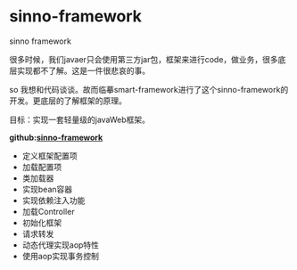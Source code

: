 # sinno-framework
sinno framework

很多时候，我们javaer只会使用第三方jar包，框架来进行code，做业务，很多底层实现都不了解。这是一件很悲哀的事。

so 我想和代码谈谈。故而临摹smart-framework进行了这个sinno-framework的开发。更底层的了解框架的原理。

目标：实现一套轻量级的javaWeb框架。

__github:[sinno-framework](https://github.com/clz619/sinno-framework)__

* 定义框架配置项  
* 加载配置项
* 类加载器  
* 实现bean容器
* 实现依赖注入功能
* 加载Controller
* 初始化框架
* 请求转发  
* 动态代理实现aop特性
* 使用aop实现事务控制